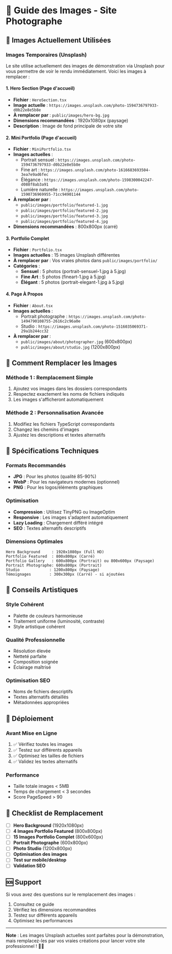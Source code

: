 # 📸 Guide des Images - Site Photographe

## 🎯 Images Actuellement Utilisées

### **Images Temporaires (Unsplash)**
Le site utilise actuellement des images de démonstration via Unsplash pour vous permettre de voir le rendu immédiatement. Voici les images à remplacer :

#### **1. Hero Section (Page d'accueil)**
- **Fichier** : `HeroSection.tsx`
- **Image actuelle** : `https://images.unsplash.com/photo-1594736797933-d0b22e8e5b8e`
- **À remplacer par** : `public/images/hero-bg.jpg`
- **Dimensions recommandées** : 1920x1080px (paysage)
- **Description** : Image de fond principale de votre site

#### **2. Mini Portfolio (Page d'accueil)**
- **Fichier** : `MiniPortfolio.tsx`
- **Images actuelles** :
  - Portrait sensuel : `https://images.unsplash.com/photo-1594736797933-d0b22e8e5b8e`
  - Fine art : `https://images.unsplash.com/photo-1616683693504-3ea7e9ad6fec`
  - Élégance : `https://images.unsplash.com/photo-1598300042247-d088f8ab3a91`
  - Lumière naturelle : `https://images.unsplash.com/photo-1590736969955-71cc94901144`
- **À remplacer par** : 
  - `public/images/portfolio/featured-1.jpg`
  - `public/images/portfolio/featured-2.jpg`
  - `public/images/portfolio/featured-3.jpg`
  - `public/images/portfolio/featured-4.jpg`
- **Dimensions recommandées** : 800x800px (carré)

#### **3. Portfolio Complet**
- **Fichier** : `Portfolio.tsx`
- **Images actuelles** : 15 images Unsplash différentes
- **À remplacer par** : Vos vraies photos dans `public/images/portfolio/`
- **Catégories** :
  - **Sensuel** : 5 photos (portrait-sensuel-1.jpg à 5.jpg)
  - **Fine Art** : 5 photos (fineart-1.jpg à 5.jpg)
  - **Élégant** : 5 photos (portrait-elegant-1.jpg à 5.jpg)

#### **4. Page À Propos**
- **Fichier** : `About.tsx`
- **Images actuelles** :
  - Portrait photographe : `https://images.unsplash.com/photo-1494790108755-2616c2c96a0e`
  - Studio : `https://images.unsplash.com/photo-1516035069371-29a1b244cc32`
- **À remplacer par** :
  - `public/images/about/photographer.jpg` (600x800px)
  - `public/images/about/studio.jpg` (1200x800px)

## 🔄 Comment Remplacer les Images

### **Méthode 1 : Remplacement Simple**
1. Ajoutez vos images dans les dossiers correspondants
2. Respectez exactement les noms de fichiers indiqués
3. Les images s'afficheront automatiquement

### **Méthode 2 : Personnalisation Avancée**
1. Modifiez les fichiers TypeScript correspondants
2. Changez les chemins d'images
3. Ajustez les descriptions et textes alternatifs

## 📏 Spécifications Techniques

### **Formats Recommandés**
- **JPG** : Pour les photos (qualité 85-90%)
- **WebP** : Pour les navigateurs modernes (optionnel)
- **PNG** : Pour les logos/éléments graphiques

### **Optimisation**
- **Compression** : Utilisez TinyPNG ou ImageOptim
- **Responsive** : Les images s'adaptent automatiquement
- **Lazy Loading** : Chargement différé intégré
- **SEO** : Textes alternatifs descriptifs

### **Dimensions Optimales**
```
Hero Background     : 1920x1080px (Full HD)
Portfolio Featured  : 800x800px (Carré)
Portfolio Gallery   : 600x800px (Portrait) ou 800x600px (Paysage)
Portrait Photographe: 600x800px (Portrait)
Studio             : 1200x800px (Paysage)
Témoignages        : 300x300px (Carré) - si ajoutées
```

## 🎨 Conseils Artistiques

### **Style Cohérent**
- Palette de couleurs harmonieuse
- Traitement uniforme (luminosité, contraste)
- Style artistique cohérent

### **Qualité Professionnelle**
- Résolution élevée
- Netteté parfaite
- Composition soignée
- Éclairage maîtrisé

### **Optimisation SEO**
- Noms de fichiers descriptifs
- Textes alternatifs détaillés
- Métadonnées appropriées

## 🚀 Déploiement

### **Avant Mise en Ligne**
1. ✅ Vérifiez toutes les images
2. ✅ Testez sur différents appareils
3. ✅ Optimisez les tailles de fichiers
4. ✅ Validez les textes alternatifs

### **Performance**
- Taille totale images < 5MB
- Temps de chargement < 3 secondes
- Score PageSpeed > 90

## 📝 Checklist de Remplacement

- [ ] **Hero Background** (1920x1080px)
- [ ] **4 Images Portfolio Featured** (800x800px)
- [ ] **15 Images Portfolio Complet** (800x600px)
- [ ] **Portrait Photographe** (600x800px)
- [ ] **Photo Studio** (1200x800px)
- [ ] **Optimisation des images**
- [ ] **Test sur mobile/desktop**
- [ ] **Validation SEO**

## 🆘 Support

Si vous avez des questions sur le remplacement des images :
1. Consultez ce guide
2. Vérifiez les dimensions recommandées
3. Testez sur différents appareils
4. Optimisez les performances

---

**Note** : Les images Unsplash actuelles sont parfaites pour la démonstration, mais remplacez-les par vos vraies créations pour lancer votre site professionnel ! 📸✨ 